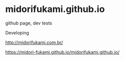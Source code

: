 # midorifukami.github.io
github page, dev tests

Developing

http://midorifukami.com.br/


https://midori-fukami.github.io/midorifukami.github.io/
